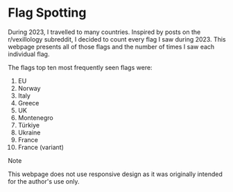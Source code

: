 # Flag Spotting

During 2023, I travelled to many countries. Inspired by posts on the r/vexillology subreddit, I decided to count every flag I saw during 2023. This webpage presents all of those flags and the number of times I saw each individual flag.

The flags top ten most frequently seen flags were:
1. EU
2. Norway
3. Italy
4. Greece
5. UK
6. Montenegro
7. Türkiye
8. Ukraine
9. France
10. France (variant)

> [!NOTE]
> This webpage does not use responsive design as it was originally intended for the author's use only.
